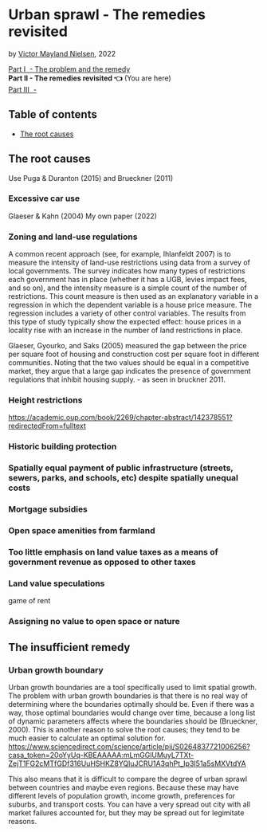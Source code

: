 # Urban sprawl - The remedies revisited

by [Victor Mayland Nielsen](/?p=victor-mayland-nielsen), 2022

[Part I  - The problem and the remedy](/?p=urban-sprawl)  
**Part II - The remedies revisited 👈** (You are here)  
[Part III  - ]()

## Table of contents
- [The root causes](#excessive-car-use)

## The root causes
Use Puga & Duranton (2015) and Brueckner (2011)

<span id="excessive-car-use"></span>
### Excessive car use
Glaeser & Kahn (2004)
My own paper (2022)
### Zoning and land-use regulations
A common recent approach (see, for example, Ihlanfeldt 2007) is to measure the intensity of land-use restrictions using data from a survey of local governments. The survey indicates how many types of restrictions each government has in place (whether it has a UGB, levies impact fees, and so on), and the intensity measure is a simple count of the number of restrictions. This count measure is then used as an explanatory variable in a regression in which the dependent variable is a house price measure. The regression includes a variety of other control variables. The results from this type of study typically show the expected effect: house prices in a locality rise with an increase in the number of land restrictions in place.

Glaeser, Gyourko, and Saks (2005) measured the gap between the price per square foot of housing and construction cost per square foot in different communities. Noting that the two values should be equal in a competitive market, they argue that a large gap indicates the presence of government regulations that inhibit housing supply. - as seen in bruckner 2011. 

### Height restrictions 
https://academic.oup.com/book/2269/chapter-abstract/142378551?redirectedFrom=fulltext
### Historic building protection
### Spatially equal payment of public infrastructure (streets, sewers, parks, and schools, etc) despite spatially unequal costs
### Mortgage subsidies
### Open space amenities from farmland
### Too little emphasis on land value taxes as a means of government revenue as opposed to other taxes
### Land value speculations
game of rent
### Assigning no value to open space or nature

## The insufficient remedy
###
### Urban growth boundary
Urban growth boundaries are a tool specifically used to limit spatial growth. The problem with urban growth boundaries is that there is no real way of determining where the boundaries optimally should be. Even if there was a way, those optimal boundaries would change over time, because a long list of dynamic parameters affects where the boundaries should be (Brueckner, 2000). This is another reason to solve the root causes; they tend to be much easier to calculate an optimal solution for. https://www.sciencedirect.com/science/article/pii/S0264837721006256?casa_token=20oYyUq-KBEAAAAA:mLmGGlUMuyL7TXt-ZejT1FG2cMTfGDf316UuHSHKZ8YQluJCRU1A3qhPt_Ip3I51a5sMXVtdYA

This also means that it is difficult to compare the degree of urban sprawl between countries and maybe even regions. Because these may have different levels of population growth, income growth, preferences for suburbs, and transport costs. You can have a very spread out city with all market failures accounted for, but they may be spread out for legimitate reasons. 

